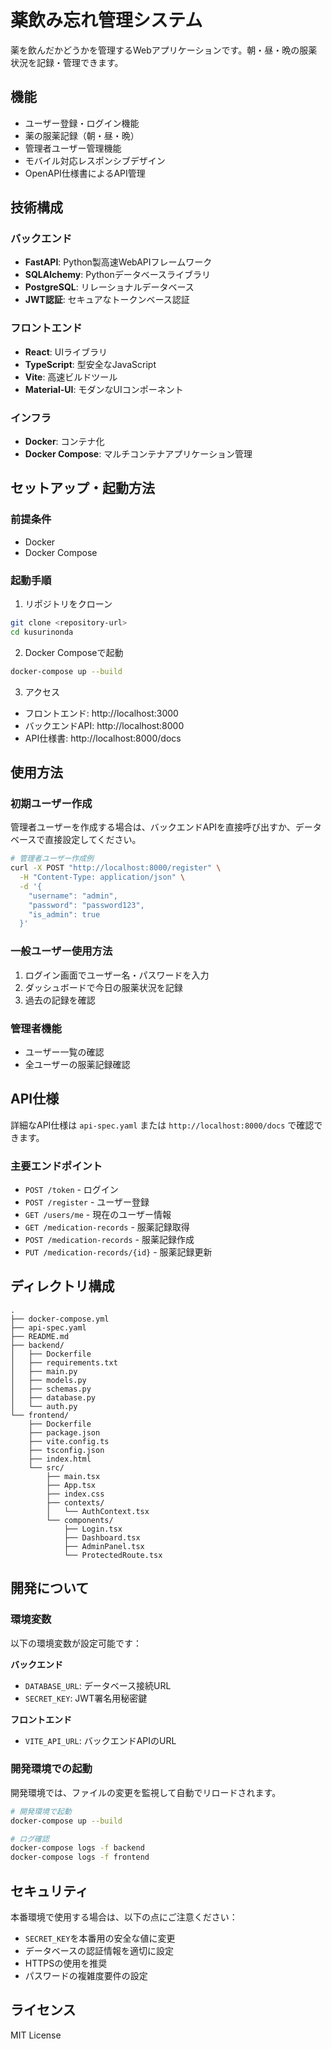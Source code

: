 # 薬飲み忘れ管理システム

薬を飲んだかどうかを管理するWebアプリケーションです。朝・昼・晩の服薬状況を記録・管理できます。

## 機能

- ユーザー登録・ログイン機能
- 薬の服薬記録（朝・昼・晩）
- 管理者ユーザー管理機能
- モバイル対応レスポンシブデザイン
- OpenAPI仕様書によるAPI管理

## 技術構成

### バックエンド
- **FastAPI**: Python製高速WebAPIフレームワーク
- **SQLAlchemy**: Pythonデータベースライブラリ
- **PostgreSQL**: リレーショナルデータベース
- **JWT認証**: セキュアなトークンベース認証

### フロントエンド
- **React**: UIライブラリ
- **TypeScript**: 型安全なJavaScript
- **Vite**: 高速ビルドツール
- **Material-UI**: モダンなUIコンポーネント

### インフラ
- **Docker**: コンテナ化
- **Docker Compose**: マルチコンテナアプリケーション管理

## セットアップ・起動方法

### 前提条件
- Docker
- Docker Compose

### 起動手順

1. リポジトリをクローン
```bash
git clone <repository-url>
cd kusurinonda
```

2. Docker Composeで起動
```bash
docker-compose up --build
```

3. アクセス
- フロントエンド: http://localhost:3000
- バックエンドAPI: http://localhost:8000
- API仕様書: http://localhost:8000/docs

## 使用方法

### 初期ユーザー作成
管理者ユーザーを作成する場合は、バックエンドAPIを直接呼び出すか、データベースで直接設定してください。

```bash
# 管理者ユーザー作成例
curl -X POST "http://localhost:8000/register" \
  -H "Content-Type: application/json" \
  -d '{
    "username": "admin",
    "password": "password123",
    "is_admin": true
  }'
```

### 一般ユーザー使用方法
1. ログイン画面でユーザー名・パスワードを入力
2. ダッシュボードで今日の服薬状況を記録
3. 過去の記録を確認

### 管理者機能
- ユーザー一覧の確認
- 全ユーザーの服薬記録確認

## API仕様

詳細なAPI仕様は `api-spec.yaml` または `http://localhost:8000/docs` で確認できます。

### 主要エンドポイント

- `POST /token` - ログイン
- `POST /register` - ユーザー登録
- `GET /users/me` - 現在のユーザー情報
- `GET /medication-records` - 服薬記録取得
- `POST /medication-records` - 服薬記録作成
- `PUT /medication-records/{id}` - 服薬記録更新

## ディレクトリ構成

```
.
├── docker-compose.yml
├── api-spec.yaml
├── README.md
├── backend/
│   ├── Dockerfile
│   ├── requirements.txt
│   ├── main.py
│   ├── models.py
│   ├── schemas.py
│   ├── database.py
│   └── auth.py
└── frontend/
    ├── Dockerfile
    ├── package.json
    ├── vite.config.ts
    ├── tsconfig.json
    ├── index.html
    └── src/
        ├── main.tsx
        ├── App.tsx
        ├── index.css
        ├── contexts/
        │   └── AuthContext.tsx
        └── components/
            ├── Login.tsx
            ├── Dashboard.tsx
            ├── AdminPanel.tsx
            └── ProtectedRoute.tsx
```

## 開発について

### 環境変数

以下の環境変数が設定可能です：

**バックエンド**
- `DATABASE_URL`: データベース接続URL
- `SECRET_KEY`: JWT署名用秘密鍵

**フロントエンド**
- `VITE_API_URL`: バックエンドAPIのURL

### 開発環境での起動

開発環境では、ファイルの変更を監視して自動でリロードされます。

```bash
# 開発環境で起動
docker-compose up --build

# ログ確認
docker-compose logs -f backend
docker-compose logs -f frontend
```

## セキュリティ

本番環境で使用する場合は、以下の点にご注意ください：

- `SECRET_KEY`を本番用の安全な値に変更
- データベースの認証情報を適切に設定
- HTTPSの使用を推奨
- パスワードの複雑度要件の設定

## ライセンス

MIT License
